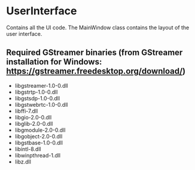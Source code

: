 # UserInterface
Contains all the UI code. The MainWindow class contains the layout of the user interface.

## Required GStreamer binaries (from GStreamer installation for Windows: https://gstreamer.freedesktop.org/download/)
 - libgstreamer-1.0-0.dll
 - libgstrtp-1.0-0.dll
 - libgstsdp-1.0-0.dll
 - libgstwebrtc-1.0-0.dll
 - libffi-7.dll
 - libgio-2.0-0.dll
 - libglib-2.0-0.dll
 - libgmodule-2.0-0.dll
 - libgobject-2.0-0.dll
 - libgstbase-1.0-0.dll
 - libintl-8.dll
 - libwinpthread-1.dll
 - libz.dll